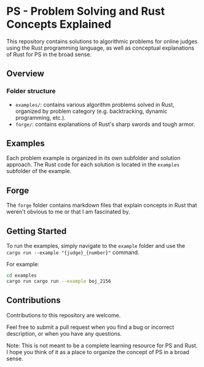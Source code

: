 # PS - Problem Solving and Rust Concepts Explained

This repository contains solutions to algorithmic problems for online judges using the Rust programming language,
as well as conceptual explanations of Rust for PS in the broad sense.

## Overview

### Folder structure
- `examples/`: contains various algorithm problems solved in Rust,
  organized by problem category (e.g. backtracking, dynamic programming, etc.).
- `forge/`: contains explanations of Rust's sharp swords and tough armor.


## Examples

Each problem example is organized in its own subfolder and solution approach.
The Rust code for each solution is located in the `examples` subfolder of the example.

## Forge

The `forge` folder contains markdown files that explain concepts in Rust
that weren't obvious to me or that I am fascinated by. 

## Getting Started

To run the examples, simply navigate to the `example` folder and use the   
`cargo run --example "{judge}_{number}"`
command.  

For example:
```bash
cd examples
cargo run cargo run --example boj_2156
```

## Contributions

Contributions to this repository are welcome.

Feel free to submit a pull request when you find a bug or incorrect description, or when you have any questions.

Note: This is not meant to be a complete learning resource for PS and Rust.
I hope you think of it as a place to organize the concept of PS in a broad sense.